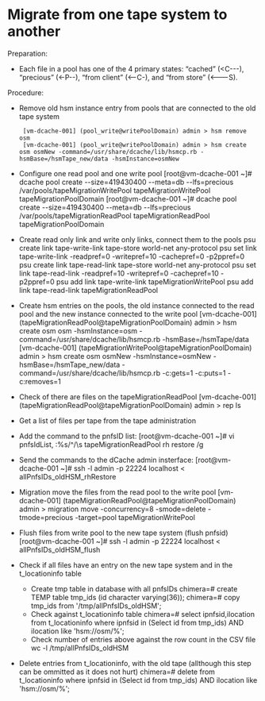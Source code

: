 Migrate from one tape system to another
=====================

Preparation:

 * Each file in a pool has one of the 4 primary states: “cached” (<C---), “precious” (<-P--), “from client” (<--C-), and “from store” (<---S).

Procedure:

 * Remove old hsm instance entry from pools that are connected to the old tape system
 
        [vm-dcache-001] (pool_write@writePoolDomain) admin > hsm remove osm
        [vm-dcache-001] (pool_write@writePoolDomain) admin > hsm create osm osmNew -command=/usr/share/dcache/lib/hsmcp.rb -hsmBase=/hsmTape_new/data -hsmInstance=osmNew

* Configure one read pool and one write pool
    [root@vm-dcache-001 ~]# dcache pool create --size=419430400  --meta=db --lfs=precious /var/pools/tapeMigrationWritePool tapeMigrationWritePool tapeMigrationPoolDomain
    [root@vm-dcache-001 ~]# dcache pool create --size=419430400  --meta=db --lfs=precious /var/pools/tapeMigrationReadPool tapeMigrationReadPool tapeMigrationPoolDomain

* Create read only link and write only links, connect them to the pools
    psu create link tape-write-link tape-store world-net any-protocol
    psu set link tape-write-link -readpref=0 -writepref=10 -cachepref=0 -p2ppref=0
    psu create link tape-read-link tape-store world-net any-protocol
    psu set link tape-read-link -readpref=10 -writepref=0 -cachepref=10 -p2ppref=0
    psu add link tape-write-link tapeMigrationWritePool
    psu add link tape-read-link tapeMigrationReadPool

 * Create hsm entries on the pools, the old instance connected to the read pool and the new instance connected to the write pool
    [vm-dcache-001] (tapeMigrationReadPool@tapeMigrationPoolDomain) admin > hsm create osm osm -hsmInstance=osm -command=/usr/share/dcache/lib/hsmcp.rb -hsmBase=/hsmTape/data
    [vm-dcache-001] (tapeMigrationWritePool@tapeMigrationPoolDomain) admin > hsm create osm osmNew -hsmInstance=osmNew -hsmBase=/hsmTape_new/data -command=/usr/share/dcache/lib/hsmcp.rb -c:gets=1 -c:puts=1 -c:removes=1

 * Check of there are files on the tapeMigrationReadPool
    [vm-dcache-001] (tapeMigrationReadPool@tapeMigrationPoolDomain) admin > rep ls

 * Get a list of files per tape from the tape administration

 * Add the command to the pnfsID list:
    [root@vm-dcache-001 ~]# vi pnfsIdList, :%s/^/\\s tapeMigrationReadPool rh restore /g 

 * Send the commands to the dCache admin insterface:
    [root@vm-dcache-001 ~]# ssh -l admin -p 22224 localhost < allPnfsIDs_oldHSM_rhRestore
 
 * Migration move the files from the read pool to the write pool
    [vm-dcache-001] (tapeMigrationReadPool@tapeMigrationPoolDomain) admin > migration move -concurrency=8 -smode=delete -tmode=precious -target=pool tapeMigrationWritePool

 * Flush files from write pool to the new tape system (flush pnfsid)
    [root@vm-dcache-001 ~]# ssh -l admin -p 22224 localhost < allPnfsIDs_oldHSM_flush

 * Check if all files have an entry on the new tape system and in the t_locationinfo table
   * Create tmp table in database with all pnfsIDs
       chimera=# create TEMP table tmp_ids (id character varying(36));
       chimera=# copy tmp_ids from '/tmp/allPnfsIDs_oldHSM';
   * Check against t_locationinfo table
       chimera=# select ipnfsid,ilocation from t_locationinfo where ipnfsid in (Select id from tmp_ids) AND ilocation like 'hsm://osm/%';
   * Check number of entries above against the row count in the CSV file
       wc -l /tmp/allPnfsIDs_oldHSM

 * Delete entries from t_locationinfo, with the old tape (allthough this step can be ommitted as it does not hurt)
    chimera=# delete from t_locationinfo where ipnfsid in (Select id from tmp_ids) AND ilocation like 'hsm://osm/%'; 
